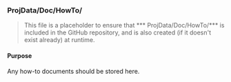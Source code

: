 ﻿### ProjData/Doc/HowTo/
> This file is a placeholder to ensure that *** ProjData/Doc/HowTo/*** is included in the GitHub repository, and is also
created (if it doesn't exist already) at runtime.

#### Purpose
Any how-to documents should be stored here.